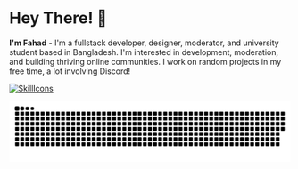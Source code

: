 # Hey There! 👋
**I'm Fahad** - I'm a fullstack developer, designer, moderator, and university student based in Bangladesh. I'm interested in development, moderation, and building thriving online communities. I work on random projects in my free time, a lot involving Discord!

[![SkillIcons](https://skillicons.dev/icons?i=py,js,vscode,stackoverflow,powershell,django,discord,html,css,github,git,linux,gitlab,regex,xd,workers,wordpress,visualstudio,unreal,unity,twitter,sqlite,raspberrypi,pr,ps,netlify,matlab,linkedin,instagram,ai,heroku,githubactions,figma,dotnet,codepen,bash,androidstudio)](https://skillicons.dev)<br/>

![](https://github.com/FahadBinHussain/FahadBinHussain/blob/main/github-contribution-grid-snake.svg)
